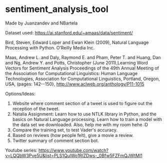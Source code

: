 # sentiment_analysis_tool

Made by Juanzandev and NBartela

Dataset used: https://ai.stanford.edu/~amaas/data/sentiment/

Bird, Steven, Edward Loper and Ewan Klein (2009), Natural Language Processing with Python. O’Reilly
Media Inc.

Maas, Andrew L. and Daly, Raymond E. and Pham, Peter T. and Huang, Dan and Ng, Andrew Y. and Potts, Christopher (June 2011),Learning Word Vectors for Sentiment Analysis Proceedings of the 49th Annual Meeting of the Association for Computational Linguistics: Human Language Technologies, Association for Computational Linguistics, Portland, Oregon, USA, (pages: 142--150}, http://www.aclweb.org/anthology/P11-1015

Options/Ideas:

1. Website where comment section of a tweet is used to figure out the reception of the tweet.
2. Natalia Assignment: Learn how to use NTLK library in Python, and the basics on Natural Language processing. Learn how to train a model with the data set we downloaded. Also, help me with my room hehe :D
3. Compare the training set, to test Vader's accuracy.
4. Based on reviews (how people felt), give a movie a review.
5. Twitter summary of comment section bot.

Youtube series: https://www.youtube.com/watch?v=LQQbW3Pve5U&list=PLS1QulWo1RIZDws-_0Bfw5FZFmQJWtMl1
